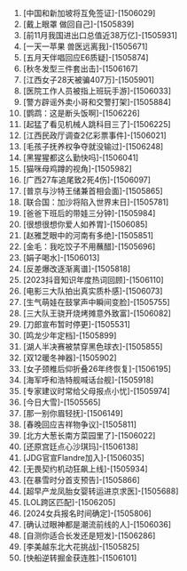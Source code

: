 
1. [中国和新加坡将互免签证]-[1506029]
1. [戴上眼罩 做回自己]-[1505839]
1. [前11月我国进出口总值近38万亿]-[1505931]
1. [一天一苹果 兽医远离我]-[1505671]
1. [五月天伴唱回应E6质疑]-[1505874]
1. [秋冬发型三件套出击]-[1506167]
1. [江西女子28天被骗407万]-[1505901]
1. [医院工作人员被指上班玩手游]-[1506033]
1. [警方辟谣外卖小哥和交警打架]-[1505884]
1. [鹦鹉：这是断头饭啊]-[1506226]
1. [起猛了看见机械人跳科目三了]-[1506225]
1. [江西民政厅调查2亿彩票事件]-[1506021]
1. [毛孩子抚养权争夺就没输过]-[1506248]
1. [黑猩猩都这么勤快吗]-[1506041]
1. [猫咪母鸡蹲的视角]-[1505982]
1. [广西27车追尾致2死4伤]-[1506097]
1. [普京与沙特王储兼首相会面]-[1505865]
1. [联合国：加沙将陷入世界末日]-[1505781]
1. [爸爸下班后的带娃三分钟]-[1505984]
1. [很想很想你爱人如养胃]-[1506085]
1. [赵雅芝眼中的河南有多绝]-[1505851]
1. [金毛：我吃饺子不用蘸醋]-[1505696]
1. [娟子喝水]-[1506013]
1. [反差爆改逐渐离谱]-[1505818]
1. [2023抖音知识年度热词回顾]-[1506110]
1. [电影三大队拍出真实质朴感]-[1506073]
1. [生气萌娃在鼓掌声中瞬间变脸]-[1505755]
1. [三大队王骁开烧烤摊意外致富]-[1506082]
1. [刀郎宣布暂时停更]-[1505531]
1. [鸣龙少年定档]-[1505899]
1. [湖人半决赛被禁穿黑色球衣]-[1505855]
1. [双12暖冬神器]-[1505902]
1. [女子颈椎后仰折叠26年终恢复]-[1506195]
1. [海军呼和浩特舰喊话台舰]-[1505918]
1. [专家建议时常给父母报点小忧]-[1505974]
1. [今日大雪]-[1505565]
1. [那一别你眉轻抚]-[1506149]
1. [春晚回应吉祥物争议]-[1505811]
1. [北方大葱长南方菜园里了]-[1506022]
1. [还原宫廷点心沙琪玛]-[1506138]
1. [JDG官宣Flandre加入]-[1506035]
1. [无畏契约机动狂飙上线]-[1505934]
1. [在暴雪时分首支预告]-[1505866]
1. [超早产龙凤胎女婴转运进京求医]-[1505688]
1. [LOL跨区匹配]-[1506205]
1. [2024女兵报名时间确定]-[1505806]
1. [确认过眼神都是潮流前线的人]-[1506036]
1. [自测你适合长发还是短发]-[1506286]
1. [李美越东北大花挑战]-[1505825]
1. [快船逆转掘金获连胜]-[1506101]